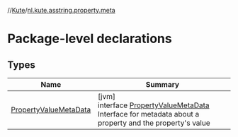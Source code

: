 //[Kute](../../index.md)/[nl.kute.asstring.property.meta](index.md)

# Package-level declarations

## Types

| Name | Summary |
|---|---|
| [PropertyValueMetaData](-property-value-meta-data/index.md) | [jvm]<br>interface [PropertyValueMetaData](-property-value-meta-data/index.md)<br>Interface for metadata about a property and the property's value |
